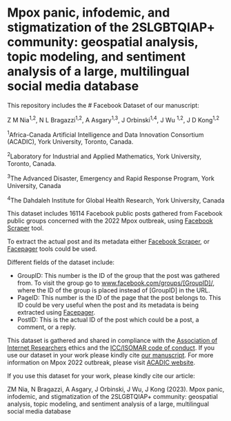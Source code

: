  # Mpox panic, infodemic, and stigmatization of the 2SLGBTQIAP+ community: geospatial analysis, topic modeling, and sentiment analysis of a large, multilingual social media database


This repository includes the # Facebook Dataset of our manuscript:

Z M Nia<sup>1,2</sup>, N L Bragazzi<sup>1,2</sup>, A Asgary<sup>1,3</sup>, J Orbinski<sup>1,4</sup>, J Wu <sup>1,2</sup>, J D Kong<sup>1,2</sup>

<sup>1</sup>Africa-Canada Artificial Intelligence and Data Innovation Consortium (ACADIC), York University, Toronto, Canada. 

<sup>2</sup>Laboratory for Industrial and Applied Mathematics, York University, Toronto, Canada.

<sup>3</sup>The Advanced Disaster, Emergency and Rapid Response Program, York University, Canada

<sup>4</sup>The Dahdaleh Institute for Global Health Research, York University, Canada

This dataset includes 16114 Facebook public posts gathered from Facebook public groups concerned with the 2022 Mpox outbreak, using [Facebook Scraper](https://github.com/kevinzg/facebook-scraper) tool.

To extract the actual post and its metadata either [Facebook Scraper](https://github.com/kevinzg/facebook-scraper), or [Facepager](https://github.com/strohne/Facepager) tools could be used. 

Different fields of the dataset include:
- GroupID: This number is the ID of the group that the post was gathered from. To visit the group go to www.facebook.com/groups/[GroupID]/, where the ID of the group is placed instead of [GroupID] in the URL.
- PageID: This number is the ID of the page that the post belongs to. This ID could be very useful when the post and its metadata is being extracted using [Facepager](https://github.com/strohne/Facepager).
- PostID: This is the actual ID of the post which could be a post, a comment, or a reply.

This dataset is gathered and shared in compliance with the [Association of Internet Researchers](https://aoir.org/ethics/) ethics and the [ICC/ISOMAR code of conduct](https://esomar.org/codes-and-guidelines). 
If you use our dataset in your work please kindly cite [our manuscript](http://dx.doi.org/10.2196/jmir.45108).
For more information on Mpox 2022 outbreak, please visit [ACADIC website](https://acadic.org/).

If you use this dataset for your work, please kindly cite our article:

ZM Nia, N Bragazzi, A Asgary, J Orbinski, J Wu, J Kong (2023). Mpox panic, infodemic, and stigmatization of the 2SLGBTQIAP+ community: geospatial analysis, topic modeling, and sentiment analysis of a large, multilingual social media database
